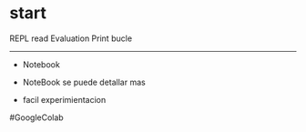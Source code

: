 # start
REPL
read 
Evaluation
Print
bucle

- ----
- Notebook

- NoteBook se puede detallar mas
- facil experimientacion


#GoogleColab
